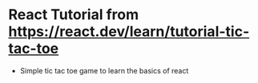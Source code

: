 # React Tutorial from https://react.dev/learn/tutorial-tic-tac-toe

- Simple tic tac toe game to learn the basics of react